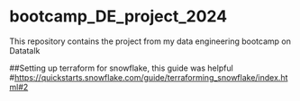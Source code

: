 # bootcamp_DE_project_2024
This repository contains the project from my data engineering bootcamp on Datatalk



##Setting up terraform for snowflake, this guide was helpful
#https://quickstarts.snowflake.com/guide/terraforming_snowflake/index.html#2